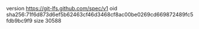 version https://git-lfs.github.com/spec/v1
oid sha256:71f6d873d6ef5b62463cf46d3468cf8ac00be0269cd669872489fc5fdb9bc9f9
size 30588
